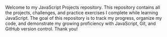  Welcome to my JavaScript Projects repository.
This repository contains all the projects, challenges, and practice exercises I complete while learning JavaScript.
The goal of this repository is to track my progress, organize my code, and demonstrate my growing proficiency with JavaScript, Git, and GitHub version control.
Thank you!
